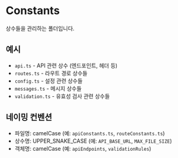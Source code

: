 # Constants

상수들을 관리하는 폴더입니다.

## 예시

- `api.ts` - API 관련 상수 (엔드포인트, 헤더 등)
- `routes.ts` - 라우트 경로 상수들
- `config.ts` - 설정 관련 상수들
- `messages.ts` - 메시지 상수들
- `validation.ts` - 유효성 검사 관련 상수들

## 네이밍 컨벤션

- 파일명: camelCase (예: `apiConstants.ts`, `routeConstants.ts`)
- 상수명: UPPER_SNAKE_CASE (예: `API_BASE_URL`, `MAX_FILE_SIZE`)
- 객체명: camelCase (예: `apiEndpoints`, `validationRules`)
